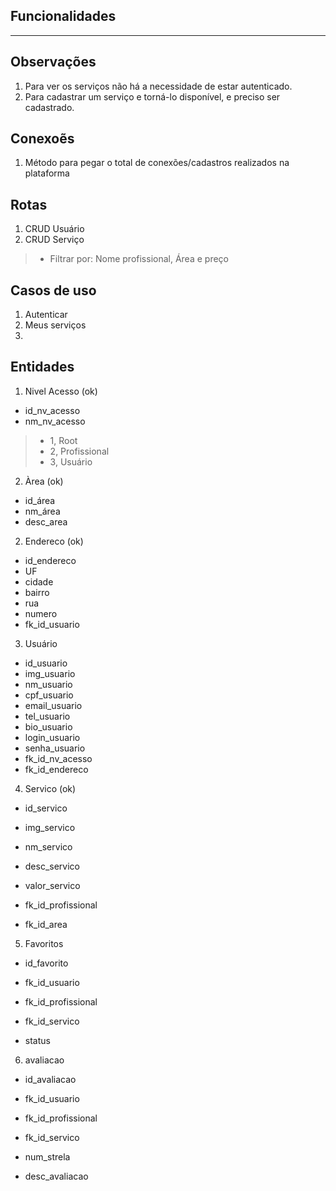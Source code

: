 ## Funcionalidades
---
## Observações
1. Para ver os serviços não há a necessidade de estar autenticado.
2. Para cadastrar um serviço e torná-lo disponível, e preciso ser cadastrado.

## Conexoẽs
1. Método para pegar o total de conexões/cadastros realizados na plataforma

## Rotas
1. CRUD Usuário
2. CRUD Serviço
> - Filtrar por: Nome profissional, Área e preço

## Casos de uso
1. Autenticar
2. Meus serviços
3. 


## Entidades

1. Nivel Acesso  (ok)
 - id_nv_acesso
 - nm_nv_acesso 
 > - 1, Root
 > - 2, Profissional
 > - 3, Usuário

2. Àrea (ok)
 - id_área 
 - nm_área 
 - desc_area

2. Endereco (ok)
 - id_endereco
 - UF
 - cidade
 - bairro
 - rua
 - numero
 - fk_id_usuario

3. Usuário
 - id_usuario
 - img_usuario
 - nm_usuario
 - cpf_usuario
 - email_usuario
 - tel_usuario
 - bio_usuario
 - login_usuario
 - senha_usuario
 - fk_id_nv_acesso 
 - fk_id_endereco

4. Servico (ok)
 - id_servico
 - img_servico
 - nm_servico
 - desc_servico
 - valor_servico

 - fk_id_profissional
 - fk_id_area

5. Favoritos
 - id_favorito
 - fk_id_usuario
 - fk_id_profissional 
 - fk_id_servico 
 
 - status

6. avaliacao
 - id_avaliacao
 - fk_id_usuario
 - fk_id_profissional
 - fk_id_servico

 - num_strela
 - desc_avaliacao


